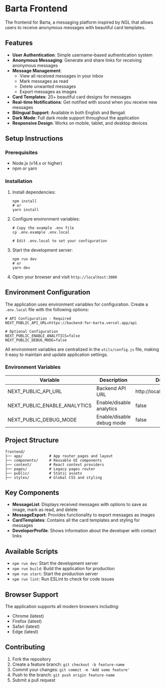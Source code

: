 # Barta Frontend

The frontend for Barta, a messaging platform inspired by NGL that allows users to receive anonymous messages with beautiful card templates.

## Features

- **User Authentication**: Simple username-based authentication system
- **Anonymous Messaging**: Generate and share links for receiving anonymous messages
- **Message Management**:
  - View all received messages in your inbox
  - Mark messages as read
  - Delete unwanted messages
  - Export messages as images
- **Card Templates**: 20+ beautiful card designs for messages
- **Real-time Notifications**: Get notified with sound when you receive new messages
- **Bilingual Support**: Available in both English and Bengali
- **Dark Mode**: Full dark mode support throughout the application
- **Responsive Design**: Works on mobile, tablet, and desktop devices

## Setup Instructions

### Prerequisites

- Node.js (v14.x or higher)
- npm or yarn

### Installation

1. Install dependencies:
   ```
   npm install
   # or
   yarn install
   ```

2. Configure environment variables:
   ```
   # Copy the example .env file
   cp .env.example .env.local
   
   # Edit .env.local to set your configuration
   ```

3. Start the development server:
   ```
   npm run dev
   # or
   yarn dev
   ```

4. Open your browser and visit `http://localhost:3000`

## Environment Configuration

The application uses environment variables for configuration. Create a `.env.local` file with the following options:

```
# API Configuration - Required
NEXT_PUBLIC_API_URL=https://backend-for-barta.vercel.app/api

# Optional Configuration
NEXT_PUBLIC_ENABLE_ANALYTICS=false
NEXT_PUBLIC_DEBUG_MODE=false
```

All environment variables are centralized in the `utils/config.js` file, making it easy to maintain and update application settings.

### Environment Variables

| Variable | Description | Default |
|----------|-------------|---------|
| NEXT_PUBLIC_API_URL | Backend API URL | http://localhost:5000/api |
| NEXT_PUBLIC_ENABLE_ANALYTICS | Enable/disable analytics | false |
| NEXT_PUBLIC_DEBUG_MODE | Enable/disable debug mode | false |

## Project Structure

```
frontend/
├── app/            # App router pages and layout
├── components/     # Reusable UI components
├── context/        # React context providers
├── pages/          # Legacy pages router
├── public/         # Static assets
├── styles/         # Global CSS and styling
```

## Key Components

- **MessageList**: Displays received messages with options to save as image, mark as read, and delete
- **MessageExport**: Provides functionality to export messages as images
- **CardTemplates**: Contains all the card templates and styling for messages
- **DeveloperProfile**: Shows information about the developer with contact links

## Available Scripts

- `npm run dev`: Start the development server
- `npm run build`: Build the application for production
- `npm run start`: Start the production server
- `npm run lint`: Run ESLint to check for code issues

## Browser Support

The application supports all modern browsers including:
- Chrome (latest)
- Firefox (latest)
- Safari (latest)
- Edge (latest)

## Contributing

1. Fork the repository
2. Create a feature branch: `git checkout -b feature-name`
3. Commit your changes: `git commit -m 'Add some feature'`
4. Push to the branch: `git push origin feature-name`
5. Submit a pull request 